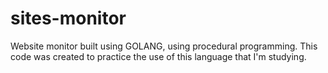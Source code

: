 # sites-monitor
Website monitor built using GOLANG, using procedural programming.
This code was created to practice the use of this language that I'm studying.
